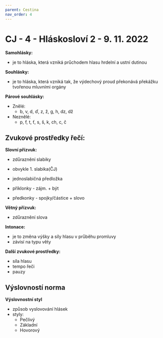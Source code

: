 ```yaml
---
parent: Cestina
nav_order: 4
---
```

# CJ - 4 - Hláskosloví 2 - 9. 11. 2022
**Samohlásky:**
- je to hláska, která vzniká průchodem hlasu hrdelní a ustní dutinou

**Souhlásky:**
- je to hláska, která vzniká tak, že výdechový proud překonává překážku tvořenou mluvními orgány

**Párové souhlásky:**
- Znělé:
	- b, v, d, ď, z, ž, g, h, dz, dž
- Neznělé:
	- p, f, t, ť, s, š, k, ch, c, č

## Zvukové prostředky řečí:
**Slovní přízvuk:**
- zdůraznění slabiky
- obvykle 1. slabika(ČJ)

- jednoslabičná předložka
- příklonky - zájm. + být
- předkonky - spojky/částice + slovo

**Větný přízvuk:**
- zdůraznění slova

**Intonace:**
- je to změna výšky a síly hlasu v průběhu promluvy
- závisí na typu věty

**Další zvukové prostředky:**
- síla hlasu
- tempo řeči
- pauzy

## Výslovností norma
**Výslovnostní styl**
- způsob vyslovování hlásek
- styly:
	- Pečlivý
	- Základní
	- Hovorový